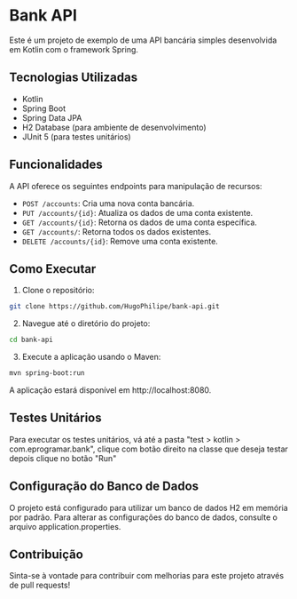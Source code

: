 # Bank API

Este é um projeto de exemplo de uma API bancária simples desenvolvida em Kotlin com o framework Spring.

## Tecnologias Utilizadas

- Kotlin
- Spring Boot
- Spring Data JPA
- H2 Database (para ambiente de desenvolvimento)
- JUnit 5 (para testes unitários)

## Funcionalidades

A API oferece os seguintes endpoints para manipulação de recursos:

- `POST /accounts`: Cria uma nova conta bancária.
- `PUT /accounts/{id}`: Atualiza os dados de uma conta existente.
- `GET /accounts/{id}`: Retorna os dados de uma conta específica.
- `GET /accounts/`: Retorna todos os dados existentes.
- `DELETE /accounts/{id}`: Remove uma conta existente.

## Como Executar

1. Clone o repositório:

```bash
git clone https://github.com/HugoPhilipe/bank-api.git
```
2. Navegue até o diretório do projeto:
```bash
cd bank-api
```
3. Execute a aplicação usando o Maven:
```bash
mvn spring-boot:run
```
A aplicação estará disponível em http://localhost:8080.

## Testes Unitários

Para executar os testes unitários, vá até a pasta "test > kotlin > com.eprogramar.bank", clique com botão direito na classe que deseja testar
depois clique no botão "Run"

## Configuração do Banco de Dados
O projeto está configurado para utilizar um banco de dados H2 em memória por padrão. Para alterar as configurações do banco de dados, consulte o arquivo application.properties.

## Contribuição
Sinta-se à vontade para contribuir com melhorias para este projeto através de pull requests!

